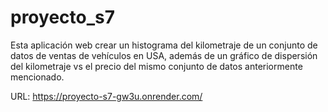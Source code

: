 # proyecto_s7
Esta aplicación web crear un histograma del kilometraje de un
conjunto de datos de ventas de vehículos en USA, además de un
gráfico de dispersión del kilometraje vs el precio del mismo
conjunto de datos anteriormente mencionado.

URL: https://proyecto-s7-gw3u.onrender.com/